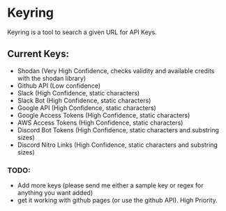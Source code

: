 # Keyring
Keyring is a tool to search a given URL for API Keys.

## Current Keys:
- Shodan (Very High Confidence, checks validity and available credits with the shodan library)
- Github API (Low confidence)
- Slack (High Confidence, static characters)
- Slack Bot (High Confidence, static characters)
- Google API (High Confidence, static characters)
- Google Access Tokens (High Confidence, static characters)
- AWS Access Tokens (High Confidence, static characters)
- Discord Bot Tokens (High Confidence, static characters and substring sizes)
- Discord Nitro Links (High Confidence, static characters and substring sizes)
### TODO:
- Add more keys (please send me either a sample key or regex for anything you want added)
- get it working with github pages (or use the github API). High Priority.
